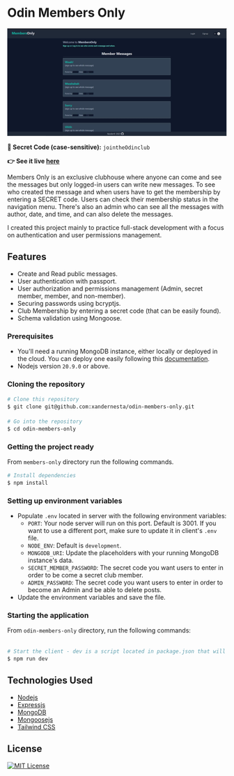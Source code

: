# Odin Members Only

![Screenshot](./members_screen.jpg)

**:key: Secret Code (case-sensitive):** `jointheOdinclub`

**:point_right: See it live [here]()**

Members Only is an exclusive clubhouse where anyone can come and see the messages but only logged-in users can write new messages. To see who created the message and when users have to get the membership by entering a SECRET code. Users can check their membership status in the navigation menu. There's also an admin who can see all the messages with author, date, and time, and can also delete the messages.

I created this project mainly to practice full-stack development with a focus on authentication and user permissions management.

## Features

- Create and Read public messages.
- User authentication with passport.
- User authorization and permissions management (Admin, secret member, member, and non-member).
- Securing passwords using bcryptjs.
- Club Membership by entering a secret code (that can be easily found).
- Schema validation using Mongoose.


### Prerequisites

- You'll need a running MongoDB instance, either locally or deployed in the cloud. You can deploy one easily following this [documentation](https://www.mongodb.com/docs/atlas/getting-started/).
- Nodejs version `20.9.0` or above.

### Cloning the repository

```bash
# Clone this repository
$ git clone git@github.com:xandernesta/odin-members-only.git

# Go into the repository
$ cd odin-members-only
```

### Getting the project ready

From `members-only` directory run the following commands.

```bash
# Install dependencies
$ npm install
```


### Setting up environment variables

- Populate `.env` located in server with the following environment variables:
  - `PORT`: Your node server will run on this port. Default is 3001. If you want to use a different port, make sure to update it in client's `.env` file.
  - `NODE_ENV`: Default is `development`.
  - `MONGODB_URI`: Update the placeholders with your running MongoDB instance's data.
  - `SECRET_MEMBER_PASSWORD`: The secret code you want users to enter in order to be come a secret club member.
  - `ADMIN_PASSWORD`: The secret code you want users to enter in order to become an Admin and be able to delete posts.
- Update the environment variables and save the file.

### Starting the application

From `odin-members-only` directory, run the following commands:

```bash

# Start the client - dev is a script located in package.json that will use concurrently to run (in parallel) nodemon and tailwindcss
$ npm run dev
```

## Technologies Used

- [Nodejs](https://nodejs.org/)
- [Expressjs](https://expressjs.com/)
- [MongoDB](https://www.mongodb.com/)
- [Mongoosejs](https://mongoosejs.com/)
- [Tailwind CSS](https://tailwindcss.com/)

## License

<a href="https://github.com/xandernesta/members-only/blob/main/LICENSE">
    <img src="https://img.shields.io/badge/license-MIT-blue.svg?style=flat-square" alt="MIT License">
</a>
